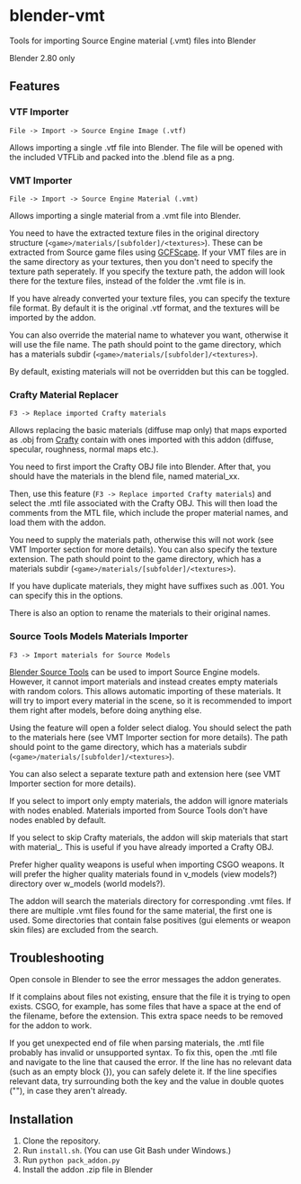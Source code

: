 # blender-vmt
Tools for importing Source Engine material (.vmt) files into Blender

Blender 2.80 only

## Features

### VTF Importer
`File -> Import -> Source Engine Image (.vtf)`

Allows importing a single .vtf file into Blender.
The file will be opened with the included VTFLib and packed into the .blend file as a png.

### VMT Importer
`File -> Import -> Source Engine Material (.vmt)`

Allows importing a single material from a .vmt file into Blender.

You need to have the extracted texture files in the original directory structure (`<game>/materials/[subfolder]/<textures>`).
These can be extracted from Source game files using [GCFScape](http://nemesis.thewavelength.net/index.php?p=25).
If your VMT files are in the same directory as your textures, then you don't need to specify the texture path seperately.
If you specify the texture path, the addon will look there for the texture files, instead of the folder the .vmt file is in.

If you have already converted your texture files, you can specify the texture file format.
By default it is the original .vtf format, and the textures will be imported by the addon.

You can also override the material name to whatever you want, otherwise it will use the file name.
The path should point to the game directory, which has a materials subdir (`<game>/materials/[subfolder]/<textures>`).

By default, existing materials will not be overridden but this can be toggled.

### Crafty Material Replacer
`F3 -> Replace imported Crafty materials`

Allows replacing the basic materials (diffuse map only)
that maps exported as .obj from [Crafty](http://nemesis.thewavelength.net/index.php?p=45)
contain with ones imported with this addon (diffuse, specular, roughness, normal maps etc.).

You need to first import the Crafty OBJ file into Blender.
After that, you should have the materials in the blend file, named material_xx.

Then, use this feature (`F3 -> Replace imported Crafty materials`) and select the .mtl file associated with the Crafty OBJ.
This will then load the comments from the MTL file, which include the proper material names, and load them with the addon.

You need to supply the materials path, otherwise this will not work (see VMT Importer section for more details).
You can also specify the texture extension.
The path should point to the game directory, which has a materials subdir (`<game>/materials/[subfolder]/<textures>`).

If you have duplicate materials, they might have suffixes such as .001.
You can specify this in the options.

There is also an option to rename the materials to their original names.

### Source Tools Models Materials Importer
`F3 -> Import materials for Source Models`

[Blender Source Tools](http://steamreview.org/BlenderSourceTools/) can be used to import Source Engine models.
However, it cannot import materials and instead creates empty materials with random colors.
This allows automatic importing of these materials.
It will try to import every material in the scene, so it is recommended to import them right after models, before doing anything else.

Using the feature will open a folder select dialog.
You should select the path to the materials here (see VMT Importer section for more details).
The path should point to the game directory, which has a materials subdir (`<game>/materials/[subfolder]/<textures>`).

You can also select a separate texture path and extension here (see VMT Importer section for more details).

If you select to import only empty materials, the addon will ignore materials with nodes enabled.
Materials imported from Source Tools don't have nodes enabled by default.

If you select to skip Crafty materials, the addon will skip materials that start with material_.
This is useful if you have already imported a Crafty OBJ.

Prefer higher quality weapons is useful when importing CSGO weapons.
It will prefer the higher quality materials found in v_models (view models?) directory over w_models (world models?).

The addon will search the materials directory for corresponding .vmt files.
If there are multiple .vmt files found for the same material, the first one is used.
Some directories that contain false positives (gui elements or weapon skin files) are excluded from the search.

## Troubleshooting
Open console in Blender to see the error messages the addon generates.

If it complains about files not existing, ensure that the file it is trying to open exists.
CSGO, for example, has some files that have a space at the end of the filename, before the extension.
This extra space needs to be removed for the addon to work.

If you get unexpected end of file when parsing materials, the .mtl file probably has invalid or unsupported syntax.
To fix this, open the .mtl file and navigate to the line that caused the error.
If the line has no relevant data (such as an empty block {}), you can safely delete it.
If the line specifies relevant data, try surrounding both the key and the value in double quotes (""), in case they aren't already.

## Installation
1. Clone the repository.
2. Run `install.sh`. (You can use Git Bash under Windows.)
3. Run `python pack_addon.py`
4. Install the addon .zip file in Blender
